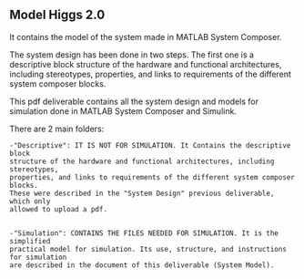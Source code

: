 ## Model Higgs 2.0
It contains the model of the system made in MATLAB System Composer.

The system design has been done in two steps. The first one is a descriptive block structure of the
hardware and functional architectures, including stereotypes, properties, and links to requirements of
the different system composer blocks.

This pdf deliverable contains all the system design and models for simulation done in
MATLAB System Composer and Simulink.

There are 2 main folders:

	-"Descriptive": IT IS NOT FOR SIMULATION. It Contains the descriptive block 
	structure of the hardware and functional architectures, including stereotypes,
	properties, and links to requirements of the different system composer blocks.
	These were described in the "System Design" previous deliverable, which only
	allowed to upload a pdf. 
	

	-"Simulation": CONTAINS THE FILES NEEDED FOR SIMULATION. It is the simplified 
	practical model for simulation. Its use, structure, and instructions for simulation
	are described in the document of this deliverable (System Model).

